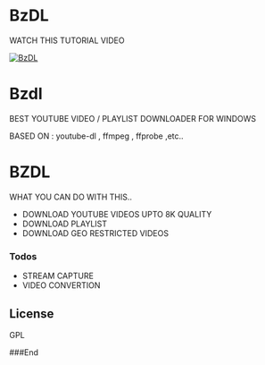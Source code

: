 # BzDL

WATCH THIS TUTORIAL VIDEO 

[![BzDL](https://img.youtube.com/vi/tGZB6NptZr8/0.jpg)](https://www.youtube.com/watch?v=tGZB6NptZr8)


# Bzdl
BEST YOUTUBE VIDEO / PLAYLIST DOWNLOADER FOR WINDOWS

BASED ON : youtube-dl , ffmpeg , ffprobe ,etc..

# BZDL

WHAT YOU CAN DO WITH THIS..

  - DOWNLOAD YOUTUBE VIDEOS UPTO 8K QUALITY
  - DOWNLOAD PLAYLIST
  - DOWNLOAD GEO RESTRICTED VIDEOS

### Todos

 - STREAM CAPTURE
 - VIDEO CONVERTION

License
----
GPL



###End
